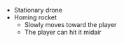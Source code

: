 - Stationary drone
- Homing rocket
	- Slowly moves toward the player
	- The player can hit it midair
